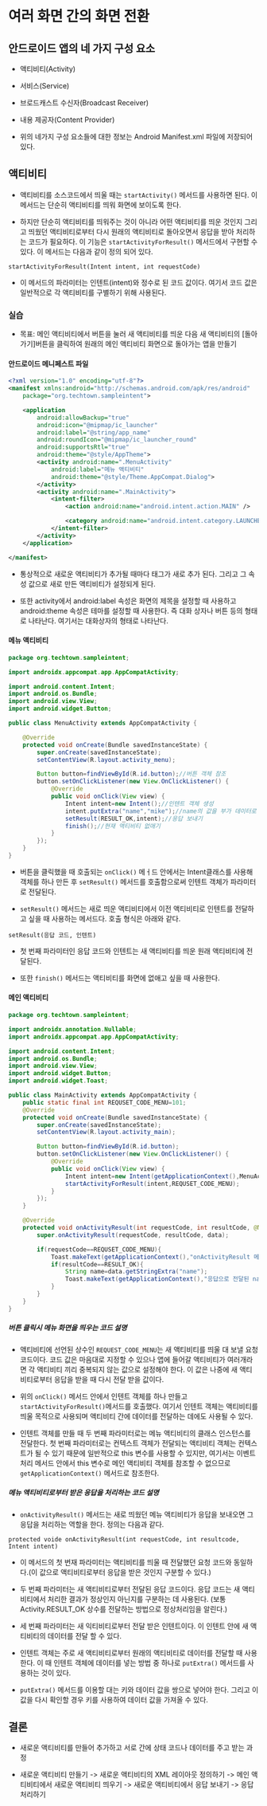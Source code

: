# 여러 화면 간의 화면 전환

## 안드로이드 앱의 네 가지 구성 요소

* 액티비티(Activity)

* 서비스(Service)

* 브로드캐스트 수신자(Broadcast Receiver)

* 내용 제공자(Content Provider)

* 위의 네가지 구성 요소들에 대한 정보는 Android Manifest.xml 파일에 저장되어 있다.

## 액티비티

* 액티비티를 소스코드에서 띄울 때는 ```startActivity()``` 메서드를 사용하면 된다. 이 메서드는 단순히 액티비티를 띄워 화면에 보이도록 한다.

* 하지만 단순히 액티비티를 띄워주는 것이 아니라 어떤 액티비티를 띄운 것인지 그리고 띄웠던 액티비티로부터 다시 원래의 액티비티로 돌아오면서 응답을 받아 처리하는 코드가 필요하다. 이 기능은 ```startActivityForResult()``` 메서드에서 구현할 수 있다. 이 메서드는 다음과 같이 정의 되어 있다.

```startActivityForResult(Intent intent, int requestCode)```

* 이 메서드의 파라미터는 인텐트(intent)와 정수로 된 코드 값이다. 여기서 코드 값은 일반적으로 각 액티비티를 구별하기 위해 사용된다. 

### 실습

* 목표: 메인 액티비티에서 버튼을 눌러 새 액티비티를 띄운 다음 새 액티비티의 [돌아가기]버튼을 클릭하여 원래의 메인 액티비티 화면으로 돌아가는 앱을 만들기

#### 안드로이드 메니페스트 파일

```xml
<?xml version="1.0" encoding="utf-8"?>
<manifest xmlns:android="http://schemas.android.com/apk/res/android"
    package="org.techtown.sampleintent">

    <application
        android:allowBackup="true"
        android:icon="@mipmap/ic_launcher"
        android:label="@string/app_name"
        android:roundIcon="@mipmap/ic_launcher_round"
        android:supportsRtl="true"
        android:theme="@style/AppTheme">
        <activity android:name=".MenuActivity"
            android:label="메뉴 액티비티"
            android:theme="@style/Theme.AppCompat.Dialog">
        </activity>
        <activity android:name=".MainActivity">
            <intent-filter>
                <action android:name="android.intent.action.MAIN" />

                <category android:name="android.intent.category.LAUNCHER" />
            </intent-filter>
        </activity>
    </application>

</manifest>
```

* 통상적으로 새로운 액티비티가 추가될 때마다 <activity> 태그가 새로 추가 된다. 그리고 그 속성 값으로 새로 만든 액티비티가 설정되게 된다. 

* 또한 activity에서 android:label 속성은 화면의 제목을 설정할 때 사용하고 android:theme 속성은 테마를 설정할 때 사용한다. 즉 대화 상자나 버튼 등의 형태로 나타난다. 여기서는 대화상자의 형태로 나타난다.

#### 메뉴 액티비티 

```java
package org.techtown.sampleintent;

import androidx.appcompat.app.AppCompatActivity;

import android.content.Intent;
import android.os.Bundle;
import android.view.View;
import android.widget.Button;

public class MenuActivity extends AppCompatActivity {

    @Override
    protected void onCreate(Bundle savedInstanceState) {
        super.onCreate(savedInstanceState);
        setContentView(R.layout.activity_menu);

        Button button=findViewById(R.id.button);//버튼 객체 참조
        button.setOnClickListener(new View.OnClickListener() {
            @Override
            public void onClick(View view) {
                Intent intent=new Intent();//인텐트 객체 생성
                intent.putExtra("name","mike");//name의 값을 부가 데이터로 넣기
                setResult(RESULT_OK,intent);//응답 보내기
                finish();//현재 액티비티 없애기
            }
        });
    }
}
```

* 버튼을 클릭했을 때 호출되는 ```onClick()``` 메ㅓ드 안에서는 Intent클래스를 사용해 객체를 하나 만든 후 ```setResult()``` 메서드를 호출함으로써 인텐트 객체가 파라미터로 전달된다.

* ```setResult()``` 메서드는 새로 띄운 액티비티에서 이전 액티비티로 인텐트를 전달하고 싶을 때 사용하는 메서드다. 호출 형식은 아래와 같다.

```setResult(응답 코드, 인텐트)```

* 첫 번째 파라미터인 응답 코드와 인텐트는 새 액티비티를 띄운 원래 액티비티에 전달된다.

* 또한 ```finish()``` 메서드는 액티비티를 화면에 없애고 싶을 때 사용한다.

#### 메인 액티비티

```java
package org.techtown.sampleintent;

import androidx.annotation.Nullable;
import androidx.appcompat.app.AppCompatActivity;

import android.content.Intent;
import android.os.Bundle;
import android.view.View;
import android.widget.Button;
import android.widget.Toast;

public class MainActivity extends AppCompatActivity {
    public static final int REQUSET_CODE_MENU=101;
    @Override
    protected void onCreate(Bundle savedInstanceState) {
        super.onCreate(savedInstanceState);
        setContentView(R.layout.activity_main);

        Button button=findViewById(R.id.button);
        button.setOnClickListener(new View.OnClickListener() {
            @Override
            public void onClick(View view) {
                Intent intent=new Intent(getApplicationContext(),MenuActivity.class);
                startActivityForResult(intent,REQUSET_CODE_MENU);
            }
        });
    }

    @Override
    protected void onActivityResult(int requestCode, int resultCode, @Nullable Intent data) {
        super.onActivityResult(requestCode, resultCode, data);

        if(requestCode==REQUSET_CODE_MENU){
            Toast.makeText(getApplicationContext(),"onActivityResult 메서든 호출 됨. 요청 코드 : "+requestCode+"결과 코드 : "+resultCode,Toast.LENGTH_LONG).show();
            if(resultCode==RESULT_OK){
                String name=data.getStringExtra("name");
                Toast.makeText(getApplicationContext(),"응답으로 전달된 name : "+name,Toast.LENGTH_LONG).show();
            }
        }
    }
}
```

##### 버튼 클릭시 메뉴 화면을 띄우는 코드 설명

* 액티비티에 선언된 상수인 ```REQUEST_CODE_MENU```는 새 액티비티를 띄울 대 보낼 요청 코드이다. 코드 값은 마음대로 지정할 수 있으나 앱에 들어갈 액티비티가 여러개라면 각 액티비티 끼리 중복되지 않는 값으로 설정해야 한다. 이 값은 나중에 새 액티비티로부터 응답을 받을 때 다시 전달 받을 값이다.

* 위의 ```onClick()``` 메서드 안에서 인텐트 객체를 하나 만들고 ```startActivityForResult()```메서드를 호출했다. 여기서 인텐트 객체는 액티비티를 띄울 목적으로 사용되며 액티비티 간에 데이터를 전달하는 데에도 사용될 수 있다.

* 인텐트 객체를 만들 때 두 번째 파라미터로는 메뉴 액티비티의 클래스 인스턴스를 전달한다. 첫 번째 파라미터로는 컨텍스트 객체가 전달되는 액티비티 객체는 컨텍스트가 될 수 있기 때문에 일반적으로 this 변수를 사용할 수 있지만, 여기서는 이벤트 처리 메서드 안에서 this 변수로 메인 액티비티 객체를 참조할 수 없으므로 ```getApplicationContext()``` 메서드로 참조한다.

##### 메뉴 액티비티로부터 받은 응답을 처리하는 코드 설명

* ```onActivityResult()``` 메서드는 새로 띄웠던 메뉴 액티비티가 응답을 보내오면 그 응답을 처리하는 역할을 한다. 정의는 다음과 같다.

```protected voide onActivityResult(int requestCode, int resultcode, Intent intent)```

* 이 메서드의 첫 번재 파라미터는 액티비티를 띄울 때 전달했던 요청 코드와 동일하다.(이 값으로 액티비티로부터 응답을 받은 것인지 구분할 수 있다.)

* 두 번째 파라미터는 새 액티비티로부터 전달된 응답 코드이다. 응답 코드는 새 액티비티에서 처리한 결과가 정상인지 아닌지를 구분하는 데 사용된다. (보통 Activity.RESULT_OK 상수를 전달하는 방법으로 정상처리임을 알린다.)

* 세 번째 파라미터는 새 익티비티로부터 전달 받은 인텐트이다. 이 인텐트 안에 새 액티비티의 데이터를 전달 할 수 있다.

* 인텐트 객체는 주로 새 액티비티로부터 원래의 액티비티로 데이터를 전달할 때 사용한다. 이 때 인텐트 객체에 데이터를 넣는 방법 중 하나로 ```putExtra()``` 메서드를 사용하는 것이 있다.

* ```putExtra()``` 메서드를 이용할 대는 키와 데이터 값을 쌍으로 넣어야 한다. 그리고 이 값을 다시 확인할 경우 키를 사용하여 데이터 값을 가져올 수 있다.

## 결론

* 새로운 액티비티를 만들어 추가하고 서로 간에 상태 코드나 데이터를 주고 받는 과정

* 새로운 액티비티 만들기 -> 새로운 액티비티의 XML 레이아웃 정의하기 -> 메인 액티비티에서 새로운 액티비티 띄우기 -> 새로운 액티비티에서 응답 보내기 -> 응답 처리하기
